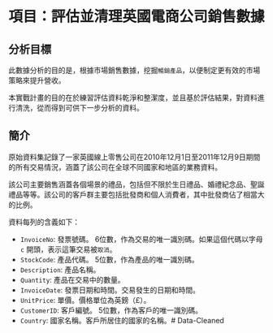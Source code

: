 # 項目：評估並清理英國電商公司銷售數據

## 分析目標

此數據分析的目的是，根據市場銷售數據，挖掘`暢銷產品`，以便制定更有效的市場策略來提升營收。

本實戰計畫的目的在於練習評估資料乾淨和整潔度，並且基於評估結果，對資料進行清洗，從而得到可供下一步分析的資料。


## 簡介

原始資料集記錄了一家英國線上零售公司在2010年12月1日至2011年12月9日期間的所有交易情況，涵蓋了該公司在全球不同國家和地區的業務資料。

該公司主要銷售涵蓋各個場景的禮品，包括但不限於生日禮品、婚禮紀念品、聖誕禮品等等。該公司的客戶群主要包括批發商和個人消費者，其中批發商佔了相當大的比例。

資料每列的含義如下：
- `InvoiceNo`: 發票號碼。 6位數，作為交易的唯一識別碼。如果這個代碼以字母 `c` 開頭，表示這筆交易被`取消`。
- `StockCode`: 產品代碼。 5位數，作為產品的唯一識別碼。
- `Description`: 產品名稱。
- `Quantity`: 產品在交易中的數量。
- `InvoiceDate`: 發票日期和時間。交易發生的日期和時間。
- `UnitPrice`: 單價。價格單位為英鎊（£）。
- `CustomerID`: 客戶編號。 5位數，作為客戶的唯一識別碼。
- `Country`: 國家名稱。客戶所居住的國家的名稱。# Data-Cleaned

